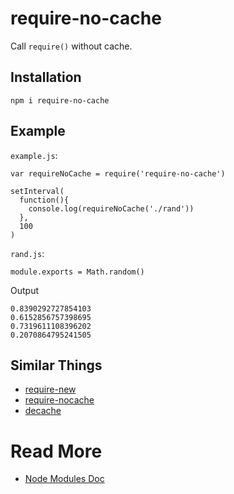 # require-no-cache

Call `require()` without cache.

## Installation

    npm i require-no-cache

## Example

`example.js`:

    var requireNoCache = require('require-no-cache')

    setInterval(
      function(){
        console.log(requireNoCache('./rand'))
      },
      100
    )

`rand.js`:

    module.exports = Math.random()

Output

    0.8390292727854103
    0.6152856757398695
    0.7319611108396202
    0.2070864795241505

## Similar Things

* [require-new](https://github.com/gajus/require-new)
* [require-nocache](https://github.com/yuri0/require-nocache)
* [decache](https://github.com/dwyl/decache)

# Read More

* [Node Modules Doc](https://nodejs.org/dist/latest-v5.x/docs/api/modules.html)

